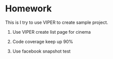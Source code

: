 # Homework

This is I try to use VIPER to create sample project.

1. Use VIPER create list page for cinema

2. Code coverage keep up 90%

3. Use facebook snapshot test

